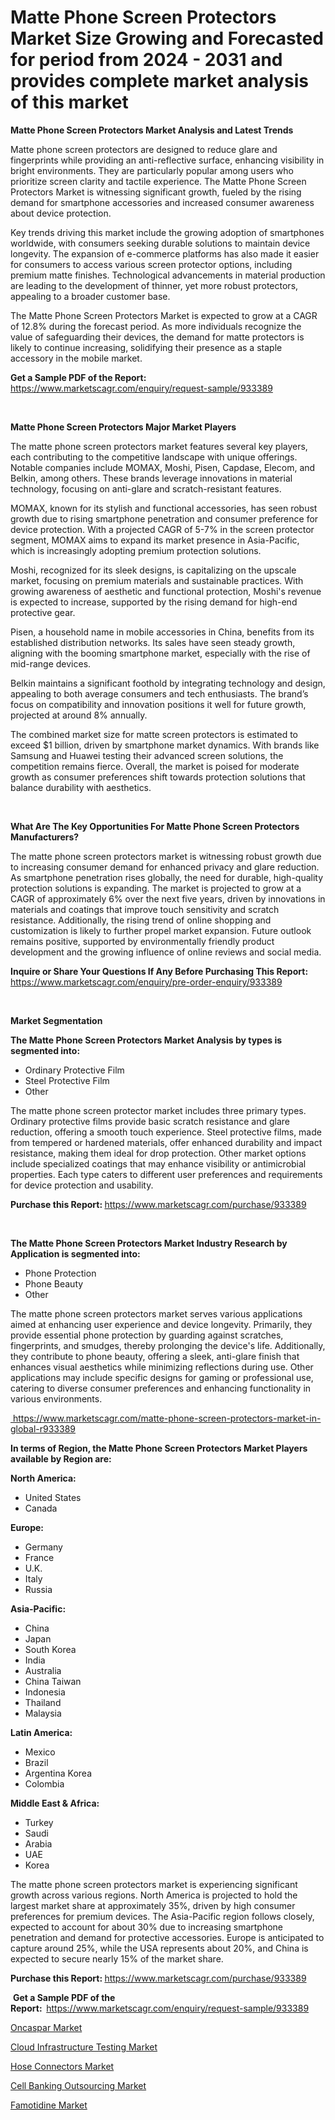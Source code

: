 <p><h1>Matte Phone Screen Protectors Market Size Growing and Forecasted for period from 2024 - 2031 and provides complete market analysis of this market</h1></p><p><strong>Matte Phone Screen Protectors Market Analysis and Latest Trends</strong></p>
<p><p>Matte phone screen protectors are designed to reduce glare and fingerprints while providing an anti-reflective surface, enhancing visibility in bright environments. They are particularly popular among users who prioritize screen clarity and tactile experience. The Matte Phone Screen Protectors Market is witnessing significant growth, fueled by the rising demand for smartphone accessories and increased consumer awareness about device protection. </p><p>Key trends driving this market include the growing adoption of smartphones worldwide, with consumers seeking durable solutions to maintain device longevity. The expansion of e-commerce platforms has also made it easier for consumers to access various screen protector options, including premium matte finishes. Technological advancements in material production are leading to the development of thinner, yet more robust protectors, appealing to a broader customer base.</p><p>The Matte Phone Screen Protectors Market is expected to grow at a CAGR of 12.8% during the forecast period. As more individuals recognize the value of safeguarding their devices, the demand for matte protectors is likely to continue increasing, solidifying their presence as a staple accessory in the mobile market.</p></p>
<p><strong>Get a Sample PDF of the Report:&nbsp;</strong> <a href="https://www.marketscagr.com/enquiry/request-sample/933389?utm_campaign=1197&utm_medium=2&utm_source=Github&utm_content=ia&utm_term=03122024&utm_id=matte-phone-screen-protectors">https://www.marketscagr.com/enquiry/request-sample/933389</a></p>
<p>&nbsp;</p>
<p><strong>Matte Phone Screen Protectors Major Market Players</strong></p>
<p><p>The matte phone screen protectors market features several key players, each contributing to the competitive landscape with unique offerings. Notable companies include MOMAX, Moshi, Pisen, Capdase, Elecom, and Belkin, among others. These brands leverage innovations in material technology, focusing on anti-glare and scratch-resistant features.</p><p>MOMAX, known for its stylish and functional accessories, has seen robust growth due to rising smartphone penetration and consumer preference for device protection. With a projected CAGR of 5-7% in the screen protector segment, MOMAX aims to expand its market presence in Asia-Pacific, which is increasingly adopting premium protection solutions.</p><p>Moshi, recognized for its sleek designs, is capitalizing on the upscale market, focusing on premium materials and sustainable practices. With growing awareness of aesthetic and functional protection, Moshi's revenue is expected to increase, supported by the rising demand for high-end protective gear.</p><p>Pisen, a household name in mobile accessories in China, benefits from its established distribution networks. Its sales have seen steady growth, aligning with the booming smartphone market, especially with the rise of mid-range devices. </p><p>Belkin maintains a significant foothold by integrating technology and design, appealing to both average consumers and tech enthusiasts. The brand’s focus on compatibility and innovation positions it well for future growth, projected at around 8% annually.</p><p>The combined market size for matte screen protectors is estimated to exceed $1 billion, driven by smartphone market dynamics. With brands like Samsung and Huawei testing their advanced screen solutions, the competition remains fierce. Overall, the market is poised for moderate growth as consumer preferences shift towards protection solutions that balance durability with aesthetics.</p></p>
<p>&nbsp;</p>
<p><strong>What Are The Key Opportunities For Matte Phone Screen Protectors Manufacturers?</strong></p>
<p><p>The matte phone screen protectors market is witnessing robust growth due to increasing consumer demand for enhanced privacy and glare reduction. As smartphone penetration rises globally, the need for durable, high-quality protection solutions is expanding. The market is projected to grow at a CAGR of approximately 6% over the next five years, driven by innovations in materials and coatings that improve touch sensitivity and scratch resistance. Additionally, the rising trend of online shopping and customization is likely to further propel market expansion. Future outlook remains positive, supported by environmentally friendly product development and the growing influence of online reviews and social media.</p></p>
<p><strong>Inquire or Share Your Questions If Any Before Purchasing This Report:</strong> <a href="https://www.marketscagr.com/enquiry/pre-order-enquiry/933389?utm_campaign=1197&utm_medium=2&utm_source=Github&utm_content=ia&utm_term=03122024&utm_id=matte-phone-screen-protectors">https://www.marketscagr.com/enquiry/pre-order-enquiry/933389</a></p>
<p>&nbsp;</p>
<p><strong>Market Segmentation</strong></p>
<p><strong>The Matte Phone Screen Protectors Market Analysis by types is segmented into:</strong></p>
<p><ul><li>Ordinary Protective Film</li><li>Steel Protective Film</li><li>Other</li></ul></p>
<p><p>The matte phone screen protector market includes three primary types. Ordinary protective films provide basic scratch resistance and glare reduction, offering a smooth touch experience. Steel protective films, made from tempered or hardened materials, offer enhanced durability and impact resistance, making them ideal for drop protection. Other market options include specialized coatings that may enhance visibility or antimicrobial properties. Each type caters to different user preferences and requirements for device protection and usability.</p></p>
<p><strong>Purchase this Report:&nbsp;</strong><a href="https://www.marketscagr.com/purchase/933389?utm_campaign=1197&utm_medium=2&utm_source=Github&utm_content=ia&utm_term=03122024&utm_id=matte-phone-screen-protectors">https://www.marketscagr.com/purchase/933389</a></p>
<p>&nbsp;</p>
<p><strong>The Matte Phone Screen Protectors Market Industry Research by Application is segmented into:</strong></p>
<p><ul><li>Phone Protection</li><li>Phone Beauty</li><li>Other</li></ul></p>
<p><p>The matte phone screen protectors market serves various applications aimed at enhancing user experience and device longevity. Primarily, they provide essential phone protection by guarding against scratches, fingerprints, and smudges, thereby prolonging the device's life. Additionally, they contribute to phone beauty, offering a sleek, anti-glare finish that enhances visual aesthetics while minimizing reflections during use. Other applications may include specific designs for gaming or professional use, catering to diverse consumer preferences and enhancing functionality in various environments.</p></p>
<p><a href="https://www.marketscagr.com/matte-phone-screen-protectors-market-in-global-r933389?utm_campaign=1197&utm_medium=2&utm_source=Github&utm_content=ia&utm_term=03122024&utm_id=matte-phone-screen-protectors">&nbsp;https://www.marketscagr.com/matte-phone-screen-protectors-market-in-global-r933389</a></p>
<p><strong>In terms of Region, the Matte Phone Screen Protectors Market Players available by Region are:</strong></p>
<p>
    <p> <strong> North America: </strong>
        <ul>
            <li>United States</li>
            <li>Canada</li>
        </ul>
        </p> 
    <p> <strong> Europe: </strong>
        <ul>
            <li>Germany</li>
            <li>France</li>
            <li>U.K.</li>
            <li>Italy</li>
            <li>Russia</li>
        </ul>
        </p> 
    <p> <strong> Asia-Pacific: </strong>
        <ul>
            <li>China</li>
            <li>Japan</li>
            <li>South Korea</li>
            <li>India</li>
            <li>Australia</li>
            <li>China Taiwan</li>
            <li>Indonesia</li>
            <li>Thailand</li>
            <li>Malaysia</li>
        </ul>
        </p> 
    <p> <strong> Latin America: </strong>
        <ul>
            <li>Mexico</li>
            <li>Brazil</li>
            <li>Argentina Korea</li>
            <li>Colombia</li>
        </ul>
        </p> 
    <p> <strong> Middle East & Africa: </strong>
        <ul>
            <li>Turkey</li>
            <li>Saudi</li>
            <li>Arabia</li>
            <li>UAE</li>
            <li>Korea</li>
        </ul>
    </p>
    </p>
<p><p>The matte phone screen protectors market is experiencing significant growth across various regions. North America is projected to hold the largest market share at approximately 35%, driven by high consumer preferences for premium devices. The Asia-Pacific region follows closely, expected to account for about 30% due to increasing smartphone penetration and demand for protective accessories. Europe is anticipated to capture around 25%, while the USA represents about 20%, and China is expected to secure nearly 15% of the market share.</p></p>
<p><strong>Purchase this Report: </strong><a href="https://www.marketscagr.com/purchase/933389?utm_campaign=1197&utm_medium=2&utm_source=Github&utm_content=ia&utm_term=03122024&utm_id=matte-phone-screen-protectors">https://www.marketscagr.com/purchase/933389</a></p>
<p>&nbsp;<strong>Get a Sample PDF of the Report:&nbsp;&nbsp;</strong><a href="https://www.marketscagr.com/enquiry/request-sample/933389?utm_campaign=1197&utm_medium=2&utm_source=Github&utm_content=ia&utm_term=03122024&utm_id=matte-phone-screen-protectors">https://www.marketscagr.com/enquiry/request-sample/933389</a></p>
<p><strong></strong></p>
<p><p><a href="https://www.linkedin.com/pulse/unveiling-market-trends-global-oncaspar-growth-regional-c3hbe?utm_campaign=1197&utm_medium=2&utm_source=Github&utm_content=ia&utm_term=03122024&utm_id=matte-phone-screen-protectors">Oncaspar Market</a></p><p><a href="https://www.linkedin.com/pulse/whats-powering-cloud-infrastructure-testing-market-growth-insights-ykkkf?utm_campaign=1197&utm_medium=2&utm_source=Github&utm_content=ia&utm_term=03122024&utm_id=matte-phone-screen-protectors">Cloud Infrastructure Testing Market</a></p><p><a href="https://issuu.com/reportprime-2/docs/hose-connectors-market-size-2030.pptx?utm_campaign=1197&utm_medium=2&utm_source=Github&utm_content=ia&utm_term=03122024&utm_id=matte-phone-screen-protectors">Hose Connectors Market</a></p><p><a href="https://www.linkedin.com/pulse/cell-banking-outsourcing-market-size-revenue-trend-analysis-8qhce?utm_campaign=1197&utm_medium=2&utm_source=Github&utm_content=ia&utm_term=03122024&utm_id=matte-phone-screen-protectors">Cell Banking Outsourcing Market</a></p><p><a href="https://issuu.com/reportprime-2/docs/famotidine-market-size-2030.pptx?utm_campaign=1197&utm_medium=2&utm_source=Github&utm_content=ia&utm_term=03122024&utm_id=matte-phone-screen-protectors">Famotidine Market</a></p></p>